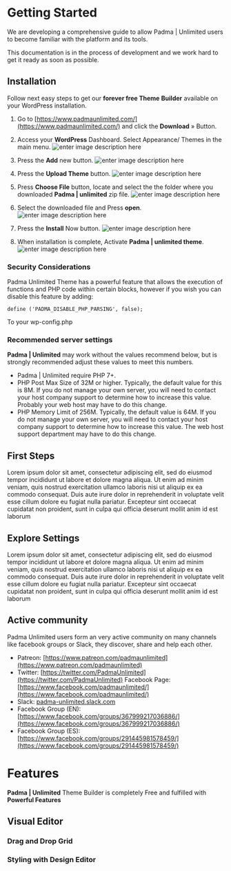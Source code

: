 # Getting Started

We are developing a comprehensive guide to allow Padma | Unlimited users to become familiar with the platform and its tools.  

This documentation is in the process of development and we work hard to get it ready as soon as possible.


## Installation

Follow next easy steps to get our **forever free Theme** **Builder** available on your WordPress installation.

1. Go to [https://www.padmaunlimited.com/](https://www.padmaunlimited.com/) and click the **Download** » Button.

2. Access your **WordPress** Dashboard. Select Appearance/ Themes in the main menu. 
![enter image description here](https://docs.padmaunlimited.com/wp-content/uploads/2018/03/Padma-Unlimited-Appearance-Themes.png)

3. Press the **Add** new button. 
![enter image description here](https://docs.padmaunlimited.com/wp-content/uploads/2018/03/Padma-Unlimited-add-new.png)

4. Press the **Upload Theme** button.
![enter image description here](https://docs.padmaunlimited.com/wp-content/uploads/2018/03/Padma-Unlimited-Upload-Theme.png)

5. Press **Choose File** button, locate and select the the folder where you downloaded **Padma | unlimited** zip file.
![enter image description here](https://docs.padmaunlimited.com/wp-content/uploads/2018/03/Padma-Unlimited-Select-Theme-File.png)

6. Select the downloaded file and Press **open**.
 ![enter image description here](https://docs.padmaunlimited.com/wp-content/uploads/2018/03/Padma-Unlimited-Locate-Theme-zip.png)

7. Press the **Install** Now button.
![enter image description here](https://docs.padmaunlimited.com/wp-content/uploads/2018/03/Padma-Unlimited-Select-Theme-File.png)

8. When installation is complete, Activate **Padma | unlimited theme**.
![enter image description here](https://docs.padmaunlimited.com/wp-content/uploads/2018/03/Padma-Unlimited-Activation.png)


### Security Considerations

Padma Unlimited Theme has a powerful feature that allows the execution of functions and PHP code within certain blocks, however if you wish you can disable this feature by adding:

    define ('PADMA_DISABLE_PHP_PARSING', false);

To your wp-config.php

### Recommended server settings

**Padma | Unlimited** may work without the values recommend below, but is strongly recommended adjust these values to meet this numbers.

-   Padma | Unlimited require PHP 7+.
-   PHP Post Max Size of 32M or higher. Typically, the default value for this is 8M. If you do not manage your own server, you will need to contact your host company support to determine how to increase this value. Probably your web host may have to do this change.
-   PHP Memory Limit of 256M. Typically, the default value is 64M. If you do not manage your own server, you will need to contact your host company support to determine how to increase this value. The web host support department may have to do this change.

## First Steps

Lorem ipsum dolor sit amet, consectetur adipiscing elit, sed do eiusmod tempor incididunt ut labore et dolore magna aliqua. Ut enim ad minim veniam, quis nostrud exercitation ullamco laboris nisi ut aliquip ex ea commodo consequat. Duis aute irure dolor in reprehenderit in voluptate velit esse cillum dolore eu fugiat nulla pariatur. Excepteur sint occaecat cupidatat non proident, sunt in culpa qui officia deserunt mollit anim id est laborum

## Explore Settings

Lorem ipsum dolor sit amet, consectetur adipiscing elit, sed do eiusmod tempor incididunt ut labore et dolore magna aliqua. Ut enim ad minim veniam, quis nostrud exercitation ullamco laboris nisi ut aliquip ex ea commodo consequat. Duis aute irure dolor in reprehenderit in voluptate velit esse cillum dolore eu fugiat nulla pariatur. Excepteur sint occaecat cupidatat non proident, sunt in culpa qui officia deserunt mollit anim id est laborum

## Active community
Padma Unlimited users form an very active community on many channels like facebook groups or Slack, they discover, share and help each other.

 - Patreon: [https://www.patreon.com/padmaunlimited](https://www.patreon.com/padmaunlimited)
- Twitter: [https://twitter.com/PadmaUnlimited](https://twitter.com/PadmaUnlimited)
Facebook Page: [https://www.facebook.com/padmaunlimited/](https://www.facebook.com/padmaunlimited/)
- Slack: [padma-unlimited.slack.com](https://join.slack.com/t/padma-unlimited/shared_invite/enQtNTAxMzM1NjcwNTc5LTM2YzQ0ODRhYzBmZDc4N2UwOWE0MjBlMmQyZmQ2MTdjZTgyNjg1Mzk4ZjVlNGIxYjZkMjlmMTNhNmE3OWQ1YjY)
- Facebook Group (EN): [https://www.facebook.com/groups/367999217036886/](https://www.facebook.com/groups/367999217036886/)
- Facebook Group (ES): [https://www.facebook.com/groups/291445981578459/](https://www.facebook.com/groups/291445981578459/)

# Features
**Padma | Unlimited** Theme Builder is completely Free and fulfilled with **Powerful Features**


## Visual Editor
### Drag and Drop Grid
### Styling with Design Editor

